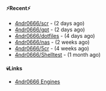 #### ⚡Recent⚡

- [4ndr0666/scr](https://github.com/4ndr0666/scr) - (2 days ago)
- [4ndr0666/gpt](https://github.com/4ndr0666/gpt) - (2 days ago)
- [4ndr0666/dotfiles](https://github.com/4ndr0666/dotfiles) - (4 days ago)
- [4ndr0666/nas](https://github.com/4ndr0666/nas) - (2 weeks ago)
- [4ndr0666/5cr](https://github.com/4ndr0666/5cr) - (4 weeks ago)
- [4ndr0666/Shelltest](https://github.com/4ndr0666/Shelltest) - (1 month ago)

#### 💀Links

- [4ndr0666 Engines](https://github.com/hoothin/SearchJumper/discussions/73)


